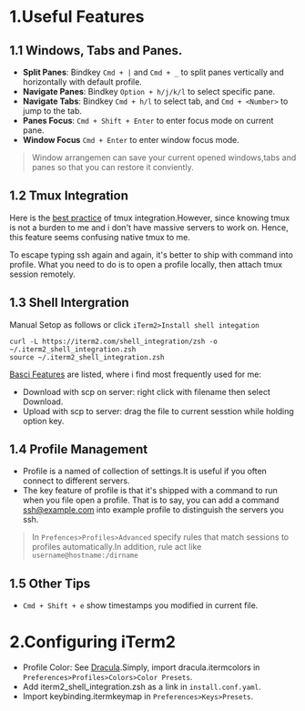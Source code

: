 # 1.Useful Features
## 1.1 Windows, Tabs and Panes.
- **Split Panes**: Bindkey `Cmd + |` and `Cmd + _` to split panes vertically and horizontally with default profile.
- **Navigate Panes**: Bindkey `Option + h/j/k/l` to select specific pane.
- **Navigate Tabs**: Bindkey `Cmd + h/l` to select tab, and `Cmd + <Number>` to jump to the tab.
- **Panes Focus**: `Cmd + Shift + Enter` to enter focus mode on current pane.
- **Window Focus** `Cmd + Enter` to enter window focus mode.

> Window arrangemen can save your current opened windows,tabs and panes so that you can restore it conviently.

## 1.2 Tmux Integration
Here is the [best practice](https://gitlab.com/gnachman/iterm2/-/wikis/tmux-Integration-Best-Practices) of tmux integration.However, since knowing tmux is not a burden to me and i don't have massive servers to work on. Hence, this feature seems confusing native tmux to me.

To escape typing ssh again and again, it's better to ship with command into profile. What you need to do is to open a profile locally, then attach tmux session remotely.


## 1.3 Shell Intergration
Manual Setop as follows or click `iTerm2>Install shell integation`
```
curl -L https://iterm2.com/shell_integration/zsh -o ~/.iterm2_shell_integration.zsh
source ~/.iterm2_shell_integration.zsh
```

[Basci Features](https://iterm2.com/documentation-shell-integration.html) are listed, where i find most frequently used for me:
- Download with scp on server: right click with filename then select Download.
- Upload with scp to server: drag the file to current sesstion while holding option key.
 


## 1.4 Profile Management
- Profile is a named of collection of settings.It is useful if you often connect to different servers.
- The key feature of profile is that it's shipped with a command to run when you file open a profile. That is to say, you can add a command ssh@example.com into example profile to distinguish the servers you ssh.

> In `Prefences>Profiles>Advanced` specify rules that match sessions to profiles automatically.In addition, rule act like `username@hostname:/dirname`

## 1.5 Other Tips
- `Cmd + Shift + e` show timestamps you modified in current file.

# 2.Configuring iTerm2
- Profile Color: See [Dracula](https://draculatheme.com/iterm).Simply, import dracula.itermcolors in `Preferences>Profiles>Colors>Color Presets`.
- Add iterm2_shell_integration.zsh as a link in `install.conf.yaml`.
- Import keybinding.itermkeymap in `Preferences>Keys>Presets`.





